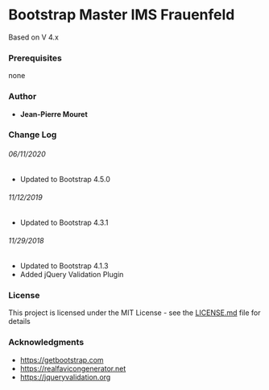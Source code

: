 # Bootstrap Master IMS Frauenfeld

Based on V 4.x

### Prerequisites

none


### Author

* **Jean-Pierre Mouret**

### Change Log

###### 06/11/2020
* Updated to Bootstrap 4.5.0

###### 11/12/2019
* Updated to Bootstrap 4.3.1

###### 11/29/2018
* Updated to Bootstrap 4.1.3
* Added jQuery Validation Plugin

### License

This project is licensed under the MIT License - see the [LICENSE.md](LICENSE.md) file for details

### Acknowledgments

* https://getbootstrap.com
* https://realfavicongenerator.net
* https://jqueryvalidation.org
